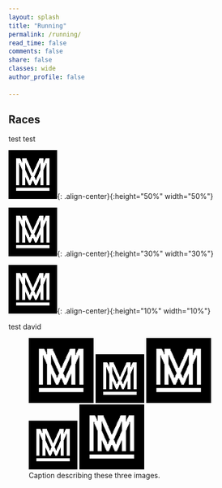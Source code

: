```yaml
---
layout: splash
title: "Running"
permalink: /running/
read_time: false
comments: false
share: false
classes: wide
author_profile: false

---
```

## Races
test test

![image-left](/assets/images/favicon-96x96.png){: .align-center}{:height="50%" width="50%"}

![image-left](/assets/images/favicon-96x96.png){: .align-center}{:height="30%" width="30%"}

![image-left](/assets/images/favicon-96x96.png){: .align-center}{:height="10%" width="10%"}


test david

<figure class="third">
	<img src="/assets/images/favicon-96x96.png" width="128">
	<img src="/assets/images/favicon-96x96.png">
	<img src="/assets/images/favicon-96x96.png" width="128">
  <img src="/assets/images/favicon-96x96.png">
  <img src="/assets/images/favicon-96x96.png" width="128">
	<figcaption>Caption describing these three images.</figcaption>
</figure>

